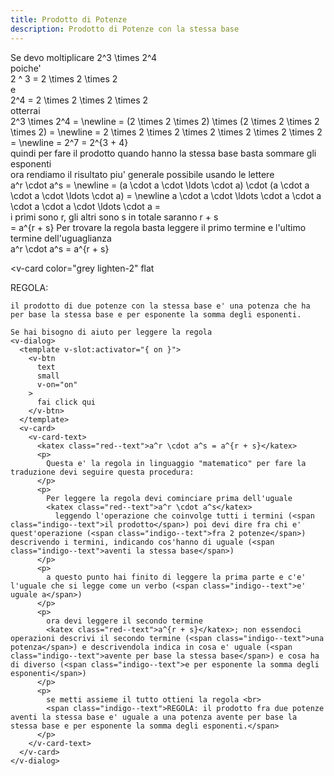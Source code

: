 ```yaml
---
title: Prodotto di Potenze
description: Prodotto di Potenze con la stessa base
---
```


Se devo moltiplicare <katex class="red--text">2^3 \times 2^4</katex>
<br>
poiche'
<br>
<katex>2 ^ 3 = 2 \times 2 \times 2</katex>
<br>
e
<br>
<katex>2^4 = 2 \times 2 \times 2 \times 2</katex>
<br>
otterrai
<br>
<katex class="red--text">
  2^3 \times 2^4 = \newline
  = (2 \times 2 \times 2) \times (2 \times 2 \times 2 \times 2) = \newline
  = 2 \times 2 \times 2 \times 2 \times 2 \times 2 \times 2 = \newline
  = 2^7 = 2^{3 + 4}
</katex>
<br>
quindi per fare il prodotto quando hanno la stessa base basta sommare gli esponenti
<br>
ora rendiamo il risultato piu' generale possibile usando le lettere
<br>
<katex>
  a^r \cdot a^s = \newline
  = (a \cdot a \cdot \ldots \cdot a) \cdot (a \cdot a \cdot a \cdot \ldots \cdot a) = \newline
  a \cdot a \cdot \ldots \cdot a \cdot a \cdot a \cdot a \cdot \ldots \cdot a =
</katex>
<br>
i primi sono <katex>r</katex>, gli altri sono s in totale saranno <katex>r + s</katex>
<br>
<katex class="red--text">
  = a^{r + s}
</katex>
Per trovare la regola basta leggere il primo termine e l'ultimo termine dell'uguaglianza
<br>
<katex class="red--text">
  a^r \cdot a^s = a^{r + s}
</katex>

<v-card
  color="grey lighten-2"
  flat
>
  <v-card-title>REGOLA:</v-card-title>
  <v-card-text>

    il prodotto di due potenze con la stessa base e' una potenza che ha per base la stessa base e per esponente la somma degli esponenti.
    
    Se hai bisogno di aiuto per leggere la regola
    <v-dialog>
      <template v-slot:activator="{ on }">
        <v-btn
          text
          small
          v-on="on"
        >
          fai click qui
        </v-btn>
      </template>
      <v-card>
        <v-card-text>
          <katex class="red--text">a^r \cdot a^s = a^{r + s}</katex>
          <p>
            Questa e' la regola in linguaggio "matematico" per fare la traduzione devi seguire questa procedura:
          </p>
          <p>
            Per leggere la regola devi cominciare prima dell'uguale
            <katex class="red--text">a^r \cdot a^s</katex>
              leggendo l'operazione che coinvolge tutti i termini (<span class="indigo--text">il prodotto</span>) poi devi dire fra chi e' quest'operazione (<span class="indigo--text">fra 2 potenze</span>) descrivendo i termini, indicando cos'hanno di uguale (<span class="indigo--text">aventi la stessa base</span>)
          </p>
          <p>
            a questo punto hai finito di leggere la prima parte e c'e' l'uguale che si legge come un verbo (<span class="indigo--text">e' uguale a</span>)
          </p>
          <p>
            ora devi leggere il secondo termine 
            <katex class="red--text">a^{r + s}</katex>; non essendoci operazioni descrivi il secondo termine (<span class="indigo--text">una potenza</span>) e descrivendola indica in cosa e' uguale (<span class="indigo--text">avente per base la stessa base</span>) e cosa ha di diverso (<span class="indigo--text">e per esponente la somma degli esponenti</span>)
          </p>
          <p>
            se metti assieme il tutto ottieni la regola <br>
            <span class="indigo--text">REGOLA: il prodotto fra due potenze aventi la stessa base e' uguale a una potenza avente per base la stessa base e per esponente la somma degli esponenti.</span>
          </p>
        </v-card-text>
      </v-card>
    </v-dialog>

  </v-card-text>
</v-card>